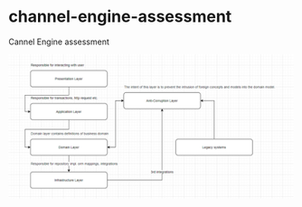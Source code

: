 # channel-engine-assessment
Cannel Engine assessment

![alt text](https://github.com/efeozyer/channel-engine-assessment/blob/main/layers.png?raw=true)
